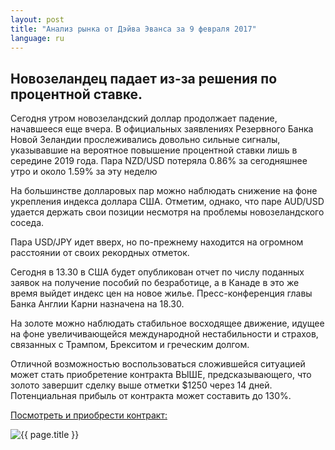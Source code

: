 ```yaml
---
layout: post
title: "Анализ рынка от Дэйва Эванса за 9 февраля 2017"
language: ru
---
```

## Новозеландец падает из-за решения по процентной ставке.

Сегодня утром новозеландский доллар продолжает падение, начавшееся еще вчера. В официальных заявлениях Резервного Банка Новой Зеландии прослеживались довольно сильные сигналы, указывавшие на вероятное повышение процентной ставки лишь в середине 2019 года. Пара NZD/USD потеряла 0.86% за сегодняшнее утро и около 1.59% за эту неделю

На большинстве долларовых пар можно наблюдать снижение на фоне укрепления индекса доллара США. Отметим, однако, что паре AUD/USD удается держать свои позиции несмотря на проблемы новозеландского соседа.

Пара USD/JPY идет вверх, но по-прежнему находится на огромном расстоянии от своих рекордных отметок.

Сегодня в 13.30 в США будет опубликован отчет по числу поданных заявок на получение пособий по безработице, а в Канаде в это же время выйдет индекс цен на новое жилье. Пресс-конференция главы Банка Англии Карни назначена на 18.30. 

На золоте можно наблюдать стабильное восходящее движение, идущее на фоне увеличивающейся международной нестабильности и страхов, связанных с Трампом, Брекситом и греческим долгом.

Отличной возможностью воспользоваться сложившейся ситуацией может стать приобретение контракта ВЫШЕ, предсказывающего, что золото завершит сделку выше отметки $1250 через 14 дней. Потенциальная прибыль от контракта может составить до 130%.

<a href="http://record.binary.com/_bivVDfg8lHux76XffYA0JmNd7ZgqdRLk/1/?market=metals&amp;duration_amount=14&amp;duration_units=d&amp;amount=10&amp;amount_type=payout&amp;expiry_type=duration&amp;underlying=frxXAUUSD&amp;formname=higherlower&amp;barrier=1250&amp;s=1&amp;t=RcWwlD7SryDsNnxnKFWo8Z0co5lt24DG" target="_blank">Посмотреть и приобрести контракт:</a>

<img class="post-image" src="{{ site.url }}/images/2017-02-09_07-08-22.jpg" alt="{{ page.title }}">